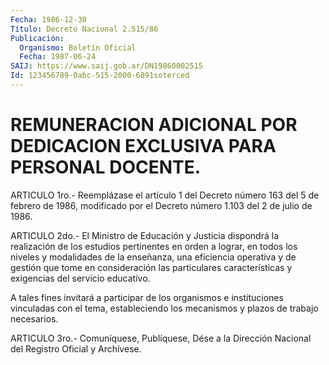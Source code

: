 ```yaml
---
Fecha: 1986-12-30
Título: Decreto Nacional 2.515/86
Publicación:
  Organismo: Boletín Oficial
  Fecha: 1987-06-24
SAIJ: https://www.saij.gob.ar/DN19860002515
Id: 123456789-0abc-515-2000-6891soterced
---
```

# REMUNERACION ADICIONAL POR DEDICACION EXCLUSIVA PARA PERSONAL DOCENTE.

<a id="1"></a>
ARTICULO 1ro.- Reemplázase el artículo 1 del Decreto número 163 del 5 de febrero de 1986, modificado por el Decreto número 1.103 del 2 de julio de 1986.

<a id="2"></a>
ARTICULO 2do.- El Ministro de Educación y Justicia dispondrá la realización de los estudios pertinentes en orden a lograr, en todos los niveles y modalidades de la enseñanza, una eficiencia operativa y de gestión que tome en consideración las particulares características y exigencias del servicio educativo.

A tales fines invitará a participar de los organismos e instituciones vinculadas con el tema, estableciendo los mecanismos y plazos de trabajo necesarios.

<a id="3"></a>
ARTICULO 3ro.- Comuníquese, Publíquese, Dése a la Dirección Nacional del Registro Oficial y Archívese.